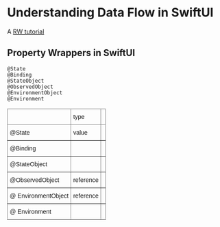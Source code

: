 #  Understanding Data Flow in SwiftUI

A [RW tutorial](https://www.raywenderlich.com/11781349-understanding-data-flow-in-swiftui)

## Property Wrappers in SwiftUI

```
@State
@Binding
@StateObject
@ObservedObject
@EnvironmentObject
@Environment
```

<style type="text/css">
.tg  {border-collapse:collapse;border-spacing:0;}
.tg td{border-color:black;border-style:solid;border-width:1px;font-family:Arial, sans-serif;font-size:14px;
  overflow:hidden;padding:10px 5px;word-break:normal;}
.tg th{border-color:black;border-style:solid;border-width:1px;font-family:Arial, sans-serif;font-size:14px;
  font-weight:normal;overflow:hidden;padding:10px 5px;word-break:normal;}
.tg .tg-0pky{border-color:inherit;text-align:left;vertical-align:top}
</style>
<table class="tg">
<thead>
  <tr>
    <th class="tg-0pky"></th>
    <th class="tg-0pky">type</th>
    <th class="tg-0pky"></th>
  </tr>
</thead>
<tbody>
  <tr>
    <td class="tg-0pky">@State</td>
    <td class="tg-0pky">value</td>
    <td class="tg-0pky"></td>
  </tr>
  <tr>
    <td class="tg-0pky">@Binding</td>
    <td class="tg-0pky"></td>
    <td class="tg-0pky"></td>
  </tr>
  <tr>
    <td class="tg-0pky">@StateObject</td>
    <td class="tg-0pky"></td>
    <td class="tg-0pky"></td>
  </tr>
  <tr>
    <td class="tg-0pky">@ObservedObject</td>
    <td class="tg-0pky">reference</td>
    <td class="tg-0pky"></td>
  </tr>
    <tr>
    <td class="tg-0pky">@ EnvironmentObject </td>
    <td class="tg-0pky">reference</td>
    <td class="tg-0pky"></td>
  </tr>
  <tr>
    <td class="tg-0pky">@ Environment </td>
    <td class="tg-0pky"></td>
    <td class="tg-0pky"></td>
  </tr>

</tbody>
</table>

